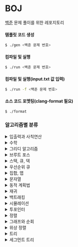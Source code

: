 # BOJ
[백준](https://www.acmicpc.net/) 문제 풀이를 위한 레포지토리

#### 템플릿 코드 생성

```bash
$ ./gen <백준 문제 번호>
```

#### 컴파일 및 실행
```bash
$ ./run <백준 문제 번호>
```

#### 컴파일 및 실행(input.txt 값 입력)
```bash
$ ./run -f <백준 문제 번호>
```

#### 소스 코드 포멧팅(clang-format 필요)
```bash
$ ./format
```

### 알고리즘별 분류
<details>
<summary>입출력과 사칙연산</summary>
<div markdown="1">

- 준비 중

</div>
</details>

<details>
<summary>수학</summary>
<div markdown="1">

- 준비 중

</div>
</details>

<details>
<summary>그리디 알고리즘</summary>
<div markdown="1">

- 준비 중

</div>
</details>

<details>
<summary>브루트 포스</summary>
<div markdown="1">

- 준비 중

</div>
</details>

<details>
<summary>스택, 큐, 덱</summary>
<div markdown="1">

- [BOJ 1158: 요세푸스 문제](./1158/main.cpp)

</div>
</details>

<details>
<summary>우선순위 큐</summary>
<div markdown="1">

- 준비 중

</div>
</details>

<details>
<summary>집합, 맵</summary>
<div markdown="1">

- 준비 중

</div>
</details>

<details>
<summary>문자열</summary>
<div markdown="1">

- 준비 중

</div>
</details>

<details>
<summary>동적 계획법</summary>
<div markdown="1">

- 준비 중

</div>
</details>

<details>
<summary>재귀</summary>
<div markdown="1">

- [BOJ 2447: 별 찍기 - 10](./2447/main.cpp)
- [BOJ 4779: 칸토어 집합](./4779/main.cpp)
- [BOJ 24060: 알고리즘 수업 - 병합 정렬 1](./24060/main.cpp)

</div>
</details>

<details>
<summary>백트래킹</summary>
<div markdown="1">

- 준비 중

</div>
</details>

<details>
<summary>시뮬레이션</summary>
<div markdown="1">

- 준비 중

</div>
</details>

<details>
<summary>투포인터</summary>
<div markdown="1">

- 준비 중

</div>
</details>

<details>
<summary>정렬</summary>
<div markdown="1">

- 준비 중

</div>
</details>

<details>
<summary>그래프와 순회</summary>
<div markdown="1">

- 준비 중

</div>
</details>

<details>
<summary>위상 정렬</summary>
<div markdown="1">

- 준비 중

</div>
</details>

<details>
<summary>트리</summary>
<div markdown="1">

- 준비 중

</div>
</details>

<details>
<summary>세그먼트 트리</summary>
<div markdown="1">

- [BOJ 1168: 요세푸스 문제 2](./1168/main.cpp)
- [BOJ 1517: 버블 소트](./1517/main.cpp)
- [BOJ 2042: 구간 합 구하기](./2042/main.cpp)
- [BOJ 2357: 최솟값과 최댓값](./2357/main.cpp)
- [BOJ 9345: 디지털 비디오 디스크(DVDs)](./9345/main.cpp)
- [BOJ 11505: 구간 곱 구하기](./11505/main.cpp)
- [BOJ 12899: 데이터 구조](./12899/main.cpp)
- [BOJ 16975: 수열과 쿼리 21](./16975/main.cpp)

</div>
</details>